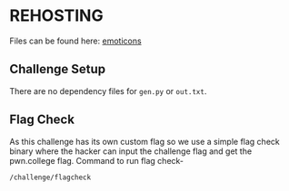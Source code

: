 # REHOSTING

Files can be found here: [emoticons](https://github.com/ImaginaryCTF/ImaginaryCTF-2023-Challenges/tree/main/Crypto/emoticons)

## Challenge Setup
There are no dependency files for `gen.py` or `out.txt`.

## Flag Check

As this challenge has its own custom flag so we use a simple flag check binary where the hacker can input the challenge flag and get the pwn.college flag. Command to run flag check-
```
/challenge/flagcheck
```
